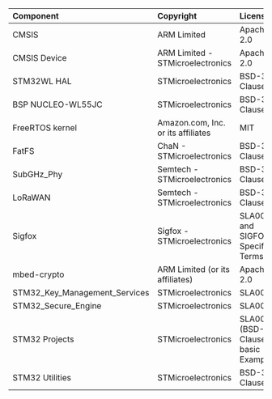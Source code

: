 | Component                       | Copyright                          | License                                          |
|:---------                       |:----------                         |:-------                                          |
| CMSIS                           | ARM Limited                        | Apache-2.0                                       |
| CMSIS Device                    | ARM Limited - STMicroelectronics   | Apache-2.0                                       |
| STM32WL HAL                     | STMicroelectronics                 | BSD-3-Clause                                     |
| BSP NUCLEO-WL55JC               | STMicroelectronics                 | BSD-3-Clause                                     |
| FreeRTOS kernel                 | Amazon.com, Inc. or its affiliates | MIT                                              |
| FatFS                           | ChaN - STMicroelectronics          | BSD-3-Clause                                     |
| SubGHz_Phy                      | Semtech - STMicroelectronics       | BSD-3-Clause                                     |
| LoRaWAN                         | Semtech - STMicroelectronics       | BSD-3-Clause                                     |
| Sigfox                          | Sigfox - STMicroelectronics        | SLA0044 and SIGFOX Specific Terms                |
| mbed-crypto                     | ARM Limited (or its affiliates)    | Apache-2.0                                       |
| STM32_Key_Management_Services   | STMicroelectronics                 | SLA0044                                          |
| STM32_Secure_Engine             | STMicroelectronics                 | SLA0044                                          |
| STM32 Projects                  | STMicroelectronics                 | SLA0044 (BSD-3-Clause for basic Examples)        |
| STM32 Utilities                 | STMicroelectronics                 | BSD-3-Clause                                     |